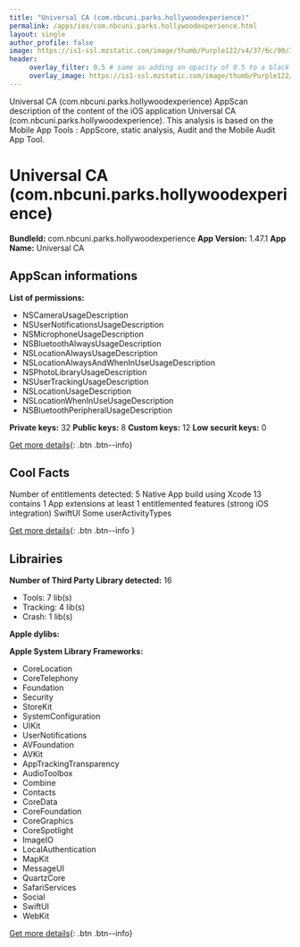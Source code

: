 ```yaml
---
title: "Universal CA (com.nbcuni.parks.hollywoodexperience)"
permalink: /apps/ios/com.nbcuni.parks.hollywoodexperience.html
layout: single
author_profile: false
image: https://is1-ssl.mzstatic.com/image/thumb/Purple122/v4/37/6c/90/376c905f-d09b-367d-cf14-3f2e3f7fc6d9/USH-AppIcon-1x_U007emarketing-0-7-0-85-220.png/512x512bb.jpg
header: 
     overlay_filter: 0.5 # same as adding an opacity of 0.5 to a black background
     overlay_image: https://is1-ssl.mzstatic.com/image/thumb/Purple122/v4/37/6c/90/376c905f-d09b-367d-cf14-3f2e3f7fc6d9/USH-AppIcon-1x_U007emarketing-0-7-0-85-220.png/512x512bb.jpg
---
```

Universal CA (com.nbcuni.parks.hollywoodexperience) AppScan description of the content of the iOS application Universal CA (com.nbcuni.parks.hollywoodexperience). This analysis is based on the Mobile App Tools : AppScore, static analysis, Audit and the Mobile Audit App Tool.

# Universal CA (com.nbcuni.parks.hollywoodexperience)

**BundleId:** com.nbcuni.parks.hollywoodexperience
**App Version:** 1.47.1
**App Name:** Universal CA


## AppScan informations 

**List of permissions:** 
- NSCameraUsageDescription
- NSUserNotificationsUsageDescription
- NSMicrophoneUsageDescription
- NSBluetoothAlwaysUsageDescription
- NSLocationAlwaysUsageDescription
- NSLocationAlwaysAndWhenInUseUsageDescription
- NSPhotoLibraryUsageDescription
- NSUserTrackingUsageDescription
- NSLocationUsageDescription
- NSLocationWhenInUseUsageDescription
- NSBluetoothPeripheralUsageDescription
  
  
**Private keys:** 32
**Public keys:** 8
**Custom keys:** 12
**Low securit keys:** 0
  
[Get more details](/pricing.html){: .btn .btn--info}

## Cool Facts

Number of entitlements detected: 5
Native App
build using Xcode 13
contains 1 App extensions
at least 1 entitlemented features (strong iOS integration)
SwiftUI
Some userActivityTypes
  
[Get more details](/pricing.html){: .btn .btn--info }

## Librairies 
**Number of Third Party Library detected:** 16
- Tools: 7 lib(s)
- Tracking: 4 lib(s)
- Crash: 1 lib(s)


**Apple dylibs:**


**Apple System Library Frameworks:**
- CoreLocation
- CoreTelephony
- Foundation
- Security
- StoreKit
- SystemConfiguration
- UIKit
- UserNotifications
- AVFoundation
- AVKit
- AppTrackingTransparency
- AudioToolbox
- Combine
- Contacts
- CoreData
- CoreFoundation
- CoreGraphics
- CoreSpotlight
- ImageIO
- LocalAuthentication
- MapKit
- MessageUI
- QuartzCore
- SafariServices
- Social
- SwiftUI
- WebKit


  
[Get more details](/pricing.html){: .btn .btn--info}

